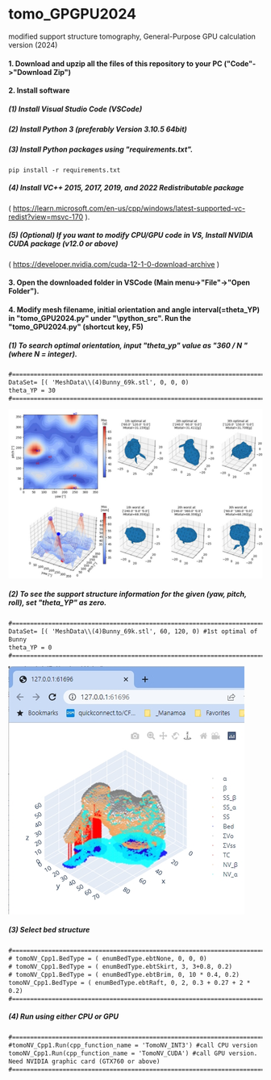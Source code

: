 # tomo_GPGPU2024
modified support structure tomography, General-Purpose GPU calculation version (2024)

#### 1. Download and upzip all the files of this repository to your PC ("Code"->"Download Zip")

#### 2. Install software
#####    (1) Install Visual Studio Code (VSCode)
#####    (2) Install Python 3 (preferably Version 3.10.5 64bit)
#####    (3) Install Python packages using "requirements.txt".
```
pip install -r requirements.txt
```
#####    (4) Install VC++ 2015, 2017, 2019, and 2022 Redistributable package
( https://learn.microsoft.com/en-us/cpp/windows/latest-supported-vc-redist?view=msvc-170 ).

#####    (5) (Optional) If you want to modify CPU/GPU code in VS, Install NVIDIA CUDA package (v12.0 or above)
( https://developer.nvidia.com/cuda-12-1-0-download-archive )

#### 3. Open the downloaded folder in VSCode (Main menu->"File"->"Open Folder"). 

#### 4. Modify  mesh filename,  initial orientation and angle interval(=theta_YP) in "tomo_GPU2024.py" under "\python_src\".  Run the "tomo_GPU2024.py" (shortcut key, F5)

#####    (1) To search optimal orientation, input "theta_yp" value as "360 / N " (where N = integer).
```
#=========================================================================================
DataSet= [( 'MeshData\\(4)Bunny_69k.stl', 0, 0, 0)
theta_YP = 30
#=========================================================================================
```
![TomoNV_logo](./Tomo_MeshData/pics/fig1.jpg)

#####    (2) To see the support structure information for the given (yaw, pitch, roll), set "theta_YP" as zero.
```
#=========================================================================================
DataSet= [( 'MeshData\\(4)Bunny_69k.stl', 60, 120, 0) #1st optimal of Bunny
theta_YP = 0
#=========================================================================================
```
![TomoNV_logo](./Tomo_MeshData/pics/fig2.jpg)

#####    (3) Select bed structure 
```
#=========================================================================================
# tomoNV_Cpp1.BedType = ( enumBedType.ebtNone, 0, 0, 0)
# tomoNV_Cpp1.BedType = ( enumBedType.ebtSkirt, 3, 3+0.8, 0.2)
# tomoNV_Cpp1.BedType = ( enumBedType.ebtBrim, 0, 10 * 0.4, 0.2)
tomoNV_Cpp1.BedType = ( enumBedType.ebtRaft, 0, 2, 0.3 + 0.27 + 2 * 0.2)
#=========================================================================================
```

#####    (4) Run using either CPU or GPU 
```
#=========================================================================================
#tomoNV_Cpp1.Run(cpp_function_name = 'TomoNV_INT3') #call CPU version
tomoNV_Cpp1.Run(cpp_function_name = 'TomoNV_CUDA') #call GPU version. Need NVIDIA graphic card (GTX760 or above)
#=========================================================================================
```

